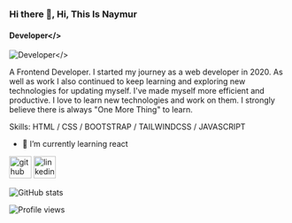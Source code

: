 ### Hi there 👋, Hi, This Is Naymur
#### Developer</>
![Developer</>](https://res.cloudinary.com/practicaldev/image/fetch/s--xG1gcsyJ--/c_imagga_scale,f_auto,fl_progressive,h_420,q_auto,w_1000/https://thepracticaldev.s3.amazonaws.com/i/h68x0up43hmknl5tjcww.jpg)

A Frontend Developer. I started my journey as a web developer in 2020. As well as work I also continued to keep learning and exploring new technologies for updating myself. I've made myself more efficient and productive. I love to learn new technologies and work on them. I strongly believe there is always "One More Thing" to learn.

Skills:  HTML / CSS / BOOTSTRAP / TAILWINDCSS / JAVASCRIPT

- 🌱 I’m currently learning react 


[<img src='https://cdn.jsdelivr.net/npm/simple-icons@3.0.1/icons/github.svg' alt='github' height='40'>](https://github.com/naymurweb)  [<img src='https://cdn.jsdelivr.net/npm/simple-icons@3.0.1/icons/linkedin.svg' alt='linkedin' height='40'>](https://www.linkedin.com/in/naymurweb/)  

![GitHub stats](https://github-readme-stats.vercel.app/api?username=naymurweb&show_icons=true)  

![Profile views](https://gpvc.arturio.dev/naymurweb)  
